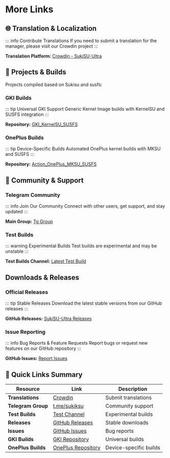 # More Links

## 🌐 Translation & Localization

::: info Contribute Translations
If you need to submit a translation for the manager, please visit our Crowdin project
:::

**Translation Platform:** [Crowdin - SukiSU-Ultra](https://crowdin.com/project/SukiSU-Ultra)

## 🔧 Projects & Builds

Projects compiled based on Sukisu and susfs:

### GKI Builds

::: tip Universal GKI Support
Generic Kernel Image builds with KernelSU and SUSFS integration
:::

**Repository:** [GKI_KernelSU_SUSFS](https://github.com/ShirkNeko/GKI_KernelSU_SUSFS)

### OnePlus Builds

::: tip Device-Specific Builds
Automated OnePlus kernel builds with MKSU and SUSFS
:::

**Repository:** [Action_OnePlus_MKSU_SUSFS](https://github.com/ShirkNeko/Action_OnePlus_MKSU_SUSFS)

## 📱 Community & Support

### Telegram Community

::: info Join Our Community
Connect with other users, get support, and stay updated
:::

**Main Group:** [Tg Group](https://t.me/sukiksu)

### Test Builds

::: warning Experimental Builds
Test builds are experimental and may be unstable
:::

**Test Builds Channel:** [Latest Test Build](https://t.me/Sukiksu/7114)

## Downloads & Releases

### Official Releases

::: tip Stable Releases
Download the latest stable versions from our GitHub releases
:::

**GitHub Releases:** [SukiSU-Ultra Releases](https://github.com/sukisu-ultra/sukisu-ultra/releases)

### Issue Reporting

::: info Bug Reports & Feature Requests
Report bugs or request new features on our GitHub repository
:::

**GitHub Issues:** [Report Issues](https://github.com/sukisu-ultra/sukisu-ultra/issues)

## 🔗 Quick Links Summary

| Resource           | Link                                                                         | Description            |
| ------------------ | ---------------------------------------------------------------------------- | ---------------------- |
| **Translations**   | [Crowdin](https://crowdin.com/project/SukiSU-Ultra)                          | Submit translations    |
| **Telegram Group** | [t.me/sukiksu](https://t.me/sukiksu)                                         | Community support      |
| **Test Builds**    | [Test Channel](https://t.me/Sukiksu/7114)                                    | Experimental builds    |
| **Releases**       | [GitHub Releases](https://github.com/sukisu-ultra/sukisu-ultra/releases)     | Stable downloads       |
| **Issues**         | [GitHub Issues](https://github.com/sukisu-ultra/sukisu-ultra/issues)         | Bug reports            |
| **GKI Builds**     | [GKI Repository](https://github.com/ShirkNeko/GKI_KernelSU_SUSFS)            | Universal builds       |
| **OnePlus Builds** | [OnePlus Repository](https://github.com/ShirkNeko/Action_OnePlus_MKSU_SUSFS) | Device-specific builds |
